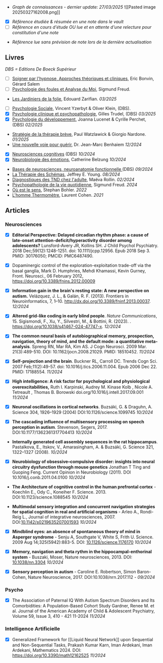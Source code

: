 
- *Graph de connaissances - dernier update: 27/03/2025*
![[Pasted image 20250327162008.png]]
- [x] *Référence étudiée & résumée en une note dans le vault*
- [ ] *Référence en cours d'étude OU lue et en attente d'une relecture pour constitution d'une note*
- *Référence lue sans prévision de note lors de la dernière actualisation*

## Livres

*DBS = Editions De Boeck Supérieur*

- [ ] <u>Soigner par l'hypnose, Approches théoriques et cliniques</u>, Eric Bonvin, Gérard Salem
- [ ] <u>Psychologie des foules et Analyse du Moi</u>, Sigmund Freud.
- <u>Les Jardiniers de la folie</u>, Edouard Zarifian. *03/2025*
- [ ] <u>Psychologie Sociale</u>, Vincent Yzerbyt & Oliver Klein, (DBS).
- [x] <u>Psychologie clinique et psychopathologie</u>, Gilles Trudel, (DBS) *03/2025*
- [x] <u>Psychologie du développement</u>, Joanna Lucenet & Cyrille Perchet, (DBS) *02/2025*
- <u>Stratégie de la thérapie brève</u>, Paul Watzlawick & Giorgio Nardone. *01/2025* 
- <u>Une nouvelle voie pour guérir</u>, Dr. Jean-Marc Benhaiem *12/2024*
 - [x] <u>Neurosciences cognitives</u> (DBS) *10/2024*
 - [x] <u>Neurobiologie des émotions</u>, Catherine Belzung *10/2024* 
- <u>Bases de neurosciences, neuroanatomie fonctionnelle </u>(DBS) *09/2024*
- <u>La Thérapie des Schémas</u>, Jeffrey E. Young. *08/2024*
- <u>Diagnostiques des TND chez l'adulte</u>, Maëva Rollin. *02/2024*
- <u>Psychopathologie de la vie quotidienne</u>, Sigmund Freud. *2024*
- <u>Où est le sens</u>, Stephan Bohler. *2022*
- <u>L'homme Thermomètre</u>, Laurent Cohen. *2021*

## Articles

### Neurosciences

- [x] **Editorial Perspective: Delayed circadian rhythm phase: a cause of late-onset attention-deficit/hyperactivity disorder among adolescents?** Lunsford-Avery JR, Kollins SH.  J Child Psychol Psychiatry. 2018 Dec;59(12):1248-1251. doi: 10.1111/jcpp.12956. Epub 2018 Sep 3. PMID: 30176050; PMCID: PMC6487490.

- [x]  Dopaminergic control of the exploration-exploitation trade-off via the basal ganglia, Mark D. Humphries, Mehdi Khamassi, Kevin Gurney, Front. Neurosci.,  06 February 2012, https://doi.org/10.3389/fnins.2012.00009 

- [x] **Information gain in the brain's resting state: A new perspective on autism.** Velázquez, J. L., & Galán, R. F. (2013). Frontiers in Neuroinformatics, 7, 1–10. http://dx.doi.org/10.3389/fninf.2013.00037. *12/2024* 

- [x] **Altered grid-like coding in early blind people**. _Nature Communications_, 15. Sigismondi, F., Xu, Y., Silvestri, M., & Bottini, R. (2023). . https://doi.org/10.1038/s41467-024-47747-x. *12/2024*

- [x]  **The common neural basis of autobiographical memory, prospection, navigation, theory of mind, and the default mode: a quantitative meta-analysis**. Spreng RN, Mar RA, Kim AS. J Cogn Neurosci. 2009 Mar. 21(3):489-510. DOI: 10.1162/jocn.2008.21029. PMID: 18510452. *11/2024*

- [x] **Self-projection and the brain**. Buckner RL, Carroll DC. Trends Cogn Sci. 2007 Feb;11(2):49-57. doi: 10.1016/j.tics.2006.11.004. Epub 2006 Dec 22. PMID: 17188554. *11/2024*

- [x] **High intelligence: A risk factor for psychological and physiological overexcitabilities,** Ruth I. Karpinski, Audrey M. Kinase Kolb , Nicole A. Tetreault , Thomas B. Borowski  doi.org/10.1016/j.intell.2017.09.001 *11/2024*

- [x] **Neuronal oscillations in cortical networks**. Buzsáki, G. & Draguhn, A.  Science 304, 1926–1929 (2004) DOI:10.1126/science.1099745 *10/2024*

- [x] **The cascading influence of multisensory processing on speech perception in autism**. Stevenson, Segers, 2017. DOI:10.1177/1362361317704413 *10/2024* 

- **Internally generated cell assembly sequences in the rat hippocampus**. Pastalkova, E., Itskov, V., Amarasingham, A. & Buzsáki, G.  Science 321, 1322–1327 (2008). *10/2024*

- [x] **Neurobiology of obsessive–compulsive disorder: insights into neural circuitry dysfunction through mouse genetics** Jonathan T Ting and Guoping Feng. Current Opinion in Neurobiology (2011). DOI 10.1016/j.conb.2011.04.0100 *10/2024* 

- **The Architecture of cognitive control in the human prefrontal cortex** - Koechlin E., Ody C., Koneiher F. Science. 2013. DOI:10.1123/science.1088545 *10/2024*

- **Multimodal sensory integration and concurrent navigation strategies for spatial cognition in real and artificial organisms** - Arleo A., Rondi-Reig L., Journal of integrative neurosciences, 2007.  DOI:[10.1142/s0219635207001593](https://doi.org/10.1142/s0219635207001593) *10/2024*

- [x] **Mindblind eyes: an absence of spontaneous theory of mind in Asperger syndrome** - Senju A, Southgate V, White S, Frith U.  Science. 2009 Aug 14;325(5942):883-5. DOI: [10.1126/science.1176170](https://doi.org/10.1126/science.1176170) *10/2024*

- [x] **Memory, navigation and theta rythm in the hippocampal-enthorinal system** - Buszaki, Moser,  Nature neurosciences, 2013. DOI: [10.1038/nn.3304](https://doi.org/10.1038/nn.3304) *10/2024*

- [x] **Sensory perception in autism** - Caroline E. Robertson, Simon Baron-Cohen, Nature Neuroscience, 2017. DOI:10.1038/nrn.2017.112 - *09/2024* 

### Psycho

- [x] The Association of Paternal IQ With Autism Spectrum Disorders and Its Comorbidities: A Population-Based Cohort Study Gardner, Renee M. et al. Journal of the American Academy of Child & Adolescent Psychiatry, Volume 59, Issue 3, 410 - 421 11-2024 *11/2024*
### Intelligence Artificielle 

- [x] Generalized Framework for [[Liquid Neural Network]] upon Sequential and Non-Sequential Tasks, Prakash Kumar Karn, Iman Ardekani, Iman Ardekani, Mathematics 2024. DOI: https://doi.org/10.3390/math12162525 *11/2024*



